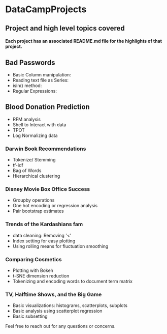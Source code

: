 # DataCampProjects



## Project and high level topics covered

#### Each project has an associated README.md file for the highlights of that project.

## Bad Passwords
* Basic Column manipulation:
* Reading text file as Series:
* isin() method:
* Regular Expressions:


## Blood Donation Prediction
* RFM analysis
* Shell to Interact with data
* TPOT
* Log Normalizing data

### Darwin Book Recommendations
* Tokenize/ Stemming
* tf-idf
* Bag of Words
* Hierarchical clustering

### Disney Movie Box Office Success
* Groupby operations
* One hot encoding or regression analysis
* Pair bootstrap estimates

### Trends of the Kardashians fam
* data cleaning: Removing '<'
* Index setting for easy plotting
* Using rolling means for fluctuation smoothing

### Comparing Cosmetics
* Plotting with Bokeh
* t-SNE dimension reduction
* Tokenizing and encoding words to document term matrix

### TV, Halftime Shows, and the Big Game
* Basic visualizations: histograms, scatterplots, subplots
* Basic analysis using scatterplot regression
* Basic subsetting



Feel free to reach out for any questions or concerns.
